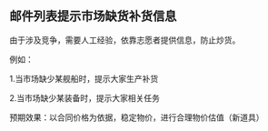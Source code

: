 邮件列表提示市场缺货补货信息
---
由于涉及竞争，需要人工经验，依靠志愿者提供信息，防止炒货。

例如：

1.当市场缺少某舰船时，提示大家生产补货

2.当市场缺少某装备时，提示大家相关任务

预期效果：以合同价格为依据，稳定物价，进行合理物价估值（新道具）